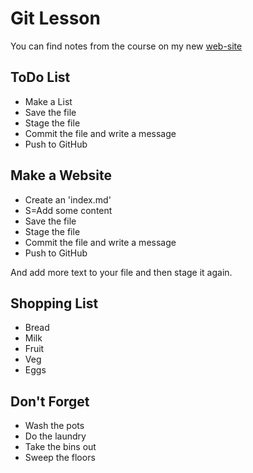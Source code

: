 # Git Lesson

You can find notes from the course on my new [web-site](https://ljbower.github.io/Git-Lesson/)

## ToDo List

* Make a List
* Save the file
* Stage the file
* Commit the file and write a message
* Push to GitHub

## Make a Website

* Create an 'index.md'
* S=Add some content
* Save the file
* Stage the file
* Commit the file and write a message
* Push to GitHub

And add more text to your file and then stage it again.

## Shopping List

* Bread
* Milk
* Fruit
* Veg
* Eggs

## Don't Forget

* Wash the pots
* Do the laundry
* Take the bins out
* Sweep the floors
